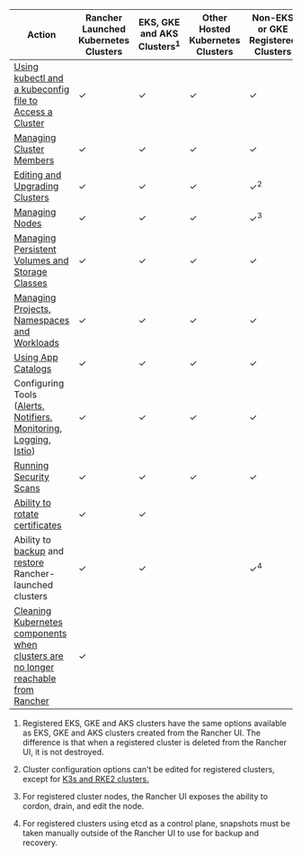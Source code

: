 | Action | Rancher Launched Kubernetes Clusters |  EKS, GKE and AKS Clusters<sup>1</sup> | Other Hosted Kubernetes Clusters | Non-EKS or GKE Registered Clusters |
| --- | --- | ---| ---|----|
| [Using kubectl and a kubeconfig file to Access a Cluster](../how-to-guides/new-user-guides/manage-clusters/access-clusters/use-kubectl-and-kubeconfig.md) | ✓ | ✓ | ✓ | ✓ |
| [Managing Cluster Members](../how-to-guides/new-user-guides/manage-clusters/access-clusters/add-users-to-clusters.md) | ✓ | ✓ | ✓ | ✓ |
| [Editing and Upgrading Clusters](../reference-guides/cluster-configuration/cluster-configuration.md) | ✓ | ✓ | ✓ | ✓<sup>2</sup> |
| [Managing Nodes](../how-to-guides/new-user-guides/manage-clusters/nodes-and-node-pools.md) | ✓ | ✓ | ✓ | ✓<sup>3</sup> |
| [Managing Persistent Volumes and Storage Classes](../how-to-guides/new-user-guides/manage-clusters/create-kubernetes-persistent-storage/create-kubernetes-persistent-storage.md) | ✓ | ✓ | ✓ | ✓ |
| [Managing Projects, Namespaces and Workloads](../how-to-guides/new-user-guides/manage-clusters/projects-and-namespaces.md) | ✓ | ✓ | ✓ | ✓ |
| [Using App Catalogs](../how-to-guides/new-user-guides/helm-charts-in-rancher/helm-charts-in-rancher.md) | ✓ | ✓ | ✓ | ✓ |
| Configuring Tools ([Alerts, Notifiers, Monitoring](../integrations-in-rancher/monitoring-and-alerting/monitoring-and-alerting.md), [Logging](../integrations-in-rancher/logging/logging.md), [Istio](../integrations-in-rancher/istio/istio.md)) | ✓ | ✓ | ✓ | ✓ |
| [Running Security Scans](../how-to-guides/advanced-user-guides/compliance-scan-guides/compliance-scan-guides.md) | ✓ | ✓ | ✓ | ✓ |
| [Ability to rotate certificates](../how-to-guides/new-user-guides/manage-clusters/rotate-certificates.md) | ✓ | ✓  |  | |
| Ability to [backup](../how-to-guides/new-user-guides/backup-restore-and-disaster-recovery/back-up-rancher-launched-kubernetes-clusters.md) and [restore](../how-to-guides/new-user-guides/backup-restore-and-disaster-recovery/restore-rancher-launched-kubernetes-clusters-from-backup.md) Rancher-launched clusters | ✓ | ✓ |  | ✓<sup>4</sup> |
| [Cleaning Kubernetes components when clusters are no longer reachable from Rancher](../how-to-guides/new-user-guides/manage-clusters/clean-cluster-nodes.md) | ✓ | | | |

1. Registered EKS, GKE and AKS clusters have the same options available as EKS, GKE and AKS clusters created from the Rancher UI. The  difference is that when a registered cluster is deleted from the Rancher UI, it is not destroyed.

2. Cluster configuration options can't be edited for registered clusters, except for [K3s and RKE2 clusters.](../how-to-guides/new-user-guides/kubernetes-clusters-in-rancher-setup/register-existing-clusters.md)

3. For registered cluster nodes, the Rancher UI exposes the ability to cordon, drain, and edit the node.

4. For registered clusters using etcd as a control plane, snapshots must be taken manually outside of the Rancher UI to use for backup and recovery.
